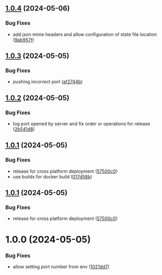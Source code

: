 ## [1.0.4](https://github.com/eliotstocker/cast-server/compare/v1.0.3...v1.0.4) (2024-05-06)


### Bug Fixes

* add json mime headers and allow configuration of state file location ([9ab957f](https://github.com/eliotstocker/cast-server/commit/9ab957f48401e622b9316827794e4c2e4935ccfe))

## [1.0.3](https://github.com/eliotstocker/cast-server/compare/v1.0.2...v1.0.3) (2024-05-05)


### Bug Fixes

* pushing incorrect port ([af2744b](https://github.com/eliotstocker/cast-server/commit/af2744b4cd6778f5098a1ca7aa755d8481ed781b))

## [1.0.2](https://github.com/eliotstocker/cast-server/compare/v1.0.1...v1.0.2) (2024-05-05)


### Bug Fixes

* log port opened by server and fix order or operations for release ([2b541d8](https://github.com/eliotstocker/cast-server/commit/2b541d8b4efedb6e6a3c793363b232b85e202ca0))

## [1.0.1](https://github.com/eliotstocker/cast-server/compare/v1.0.0...v1.0.1) (2024-05-05)


### Bug Fixes

* release for cross platform deployment ([57500c0](https://github.com/eliotstocker/cast-server/commit/57500c017091a2b78a8c26e1245e5956258eb1e5))
* use buildx for docker build ([017d58b](https://github.com/eliotstocker/cast-server/commit/017d58bd91111349f801b9ab1929866b7f7b9614))

## [1.0.1](https://github.com/eliotstocker/cast-server/compare/v1.0.0...v1.0.1) (2024-05-05)


### Bug Fixes

* release for cross platform deployment ([57500c0](https://github.com/eliotstocker/cast-server/commit/57500c017091a2b78a8c26e1245e5956258eb1e5))

# 1.0.0 (2024-05-05)


### Bug Fixes

* allow setting port number from env ([1021dd7](https://github.com/eliotstocker/cast-server/commit/1021dd7d08de973fb32735f338bbade5532417a5))
